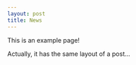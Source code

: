 ```yaml
---
layout: post
title: News
---
```


This is an example page!

Actually, it has the same layout of a post...
